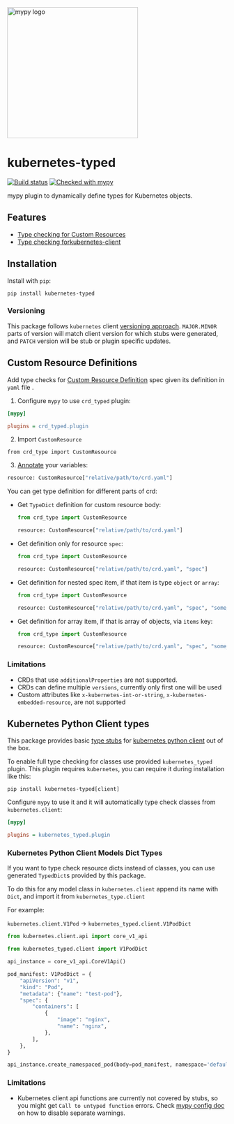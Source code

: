 <img src="http://mypy-lang.org/static/mypy_light.svg" alt="mypy logo" width="300px"/>

# kubernetes-typed

[![Build status](https://github.com/gordonbondon/kubernetes-typed/workflows/Test/badge.svg?branch=master&event=push)](https://github.com/gordonbondon/kubernetes-typed/actions?query=workflow%3ATest+branch%3Amaster)
[![Checked with mypy](http://www.mypy-lang.org/static/mypy_badge.svg)](http://mypy-lang.org/)

mypy plugin to dynamically define types for Kubernetes objects.

## Features

* [Type checking for Custom Resources](#Custom-Resource-Definitions)
* [Type checking forkubernetes-client](#Kubernetes-Python-Client-types)

## Installation

Install with `pip`:
```shell
pip install kubernetes-typed
```

### Versioning

This package follows `kubernetes` client [versioning approach](https://github.com/kubernetes-client/python#homogenizing-the-kubernetes-python-client-versions).
`MAJOR.MINOR` parts of version will match client version for which stubs were generated, and `PATCH` version will be stub or plugin specific updates.

## Custom Resource Definitions

Add type checks for [Custom Resource Definition](https://kubernetes.io/docs/tasks/extend-kubernetes/custom-resources/custom-resource-definitions/) spec given its definition in `yaml` file .

1. Configure `mypy` to use `crd_typed` plugin:
```ini
[mypy]

plugins = crd_typed.plugin
```

2. Import `CustomResource`

```
from crd_type import CustomResource
```

3. [Annotate](https://mypy.readthedocs.io/en/stable/type_inference_and_annotations.html#explicit-types-for-variables) your variables:

```python
resource: CustomResource["relative/path/to/crd.yaml"]
```

You can get type definition for different parts of crd:

* Get `TypeDict` definition for custom resource body:

    ```python
    from crd_type import CustomResource

    resource: CustomResource["relative/path/to/crd.yaml"]
    ```

* Get definition only for resource `spec`:

    ```python
    from crd_type import CustomResource

    resource: CustomResource["relative/path/to/crd.yaml", "spec"]
    ```

* Get definition for nested spec item, if that item is type `object` or `array`:

    ```python
    from crd_type import CustomResource

    resource: CustomResource["relative/path/to/crd.yaml", "spec", "some_property"]
    ```

* Get definition for array item, if that is array of objects, via `items` key:

    ```python
    from crd_type import CustomResource

    resource: CustomResource["relative/path/to/crd.yaml", "spec", "some_array_of_objects", "items"]
    ```

### Limitations

* CRDs that use `additionalProperties` are not supported.
* CRDs can define multiple `versions`, currently only first one will be used
* Custom attributes like `x-kubernetes-int-or-string`, `x-kubernetes-embedded-resource`, are not supported

## Kubernetes Python Client types

This package provides basic [type stubs](https://www.python.org/dev/peps/pep-0561/) for [kubernetes python client](https://github.com/kubernetes-client/python) out of the box.

To enable full type checking for classes use provided `kubernetes_typed` plugin. This plugin requires `kubernetes`, you can require it during installation like this:

```
pip install kubernetes-typed[client]
```

Configure `mypy` to use it and it will automatically type check classes from `kubernetes.client`:

```ini
[mypy]

plugins = kubernetes_typed.plugin
```

### Kubernetes Python Client Models Dict Types

If you want to type check resource dicts instead of classes, you can use generated `TypedDict`s provided by this package.

To do this for any model class in `kubernetes.client` append its name with `Dict`, and import it from `kubernetes_type.client`

For example:

`kubernetes.client.V1Pod` -> `kubernetes_typed.client.V1PodDict`

```python
from kubernetes.client.api import core_v1_api

from kubernetes_typed.client import V1PodDict

api_instance = core_v1_api.CoreV1Api()

pod_manifest: V1PodDict = {
    "apiVersion": "v1",
    "kind": "Pod",
    "metadata": {"name": "test-pod"},
    "spec": {
        "containers": [
            {
                "image": "nginx",
                "name": "nginx",
            },
        ],
    },
}

api_instance.create_namespaced_pod(body=pod_manifest, namespace='default')
```

### Limitations

* Kubernetes client api functions are currently not covered by stubs, so you might get `Call to untyped function` errors. Check [mypy config doc](https://mypy.readthedocs.io/en/stable/config_file.html) on how to disable separate warnings.

